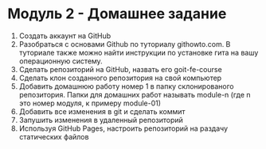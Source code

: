 # Модуль 2 - Домашнее задание

1. Создать аккаунт на GitHub
2. Разобраться с основами Github по туториалу githowto.com. В туториале также можно найти инструкции по установке гита на вашу операционную систему.
3. Сделать репозиторий на GitHub, назвать его goit-fe-course
4. Сделать клон созданного репозитория на свой компьютер
5. Добавить домашнюю работу номер 1 в папку склонированого репозитория. Папки для домашних работ называть module-n (где n это номер модуля, к примеру module-01)
6. Добавить все изменения в git и сделать коммит
7. Запушить изменения в удаленный репозиторий
8. Используя GitHub Pages, настроить репозиторий на раздачу статических файлов
